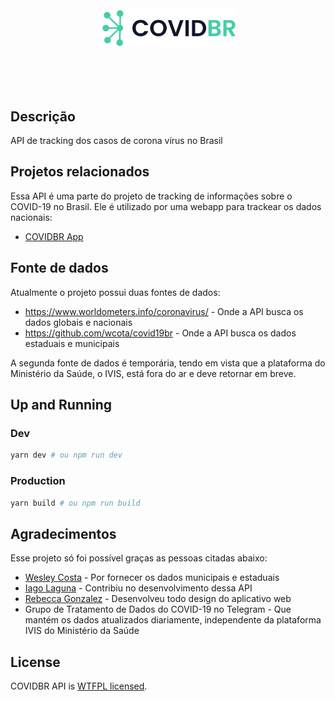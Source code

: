 <div align="center">
  <br />
  <br />
  <br />
  
  <p align="center">
  <a href="https://covidbr.netlify.com/" target="blank">
    <img src="assets/COVIDBR.svg" width="220" alt="COVIDBR Logo" />
  </a>
  </p>
  <br />
  <br />
  <br />
</div>

## Descrição
API de tracking dos casos de corona vírus no Brasil

## Projetos relacionados
Essa API é uma parte do projeto de tracking de informações sobre o COVID-19 no Brasil. Ele é utilizado por uma webapp
para trackear os dados nacionais:
  - [COVIDBR App](https://github.com/vmarcosp/covidbr-app)

## Fonte de dados
Atualmente o projeto possui duas fontes de dados:
 - https://www.worldometers.info/coronavirus/ - Onde a API busca os dados globais e nacionais
 - https://github.com/wcota/covid19br - Onde a API busca os dados estaduais e municipais
 
A segunda fonte de dados é temporária, tendo em vista que a plataforma do Ministério da Saúde, o IVIS, está fora do ar e deve retornar
em breve.

## Up and Running

### Dev
```sh
yarn dev # ou npm run dev
```

### Production
```sh
yarn build # ou npm run build
```

## Agradecimentos

Esse projeto só foi possível graças as pessoas citadas abaixo:
- [Wesley Costa](https://github.com/wcota) - Por fornecer os dados municipais e estaduais
- [Iago Laguna](https://github/iagolaguna) - Contribiu no desenvolvimento dessa API
- [Rebecca Gonzalez](https://dribbble.com/rebeccagonzalez) - Desenvolveu todo design do aplicativo web
- Grupo de Tratamento de Dados do COVID-19 no Telegram - Que mantém os dados atualizados diariamente, independente da plataforma IVIS do Ministério da Saúde

## License

COVIDBR API is [WTFPL licensed](LICENSE).

